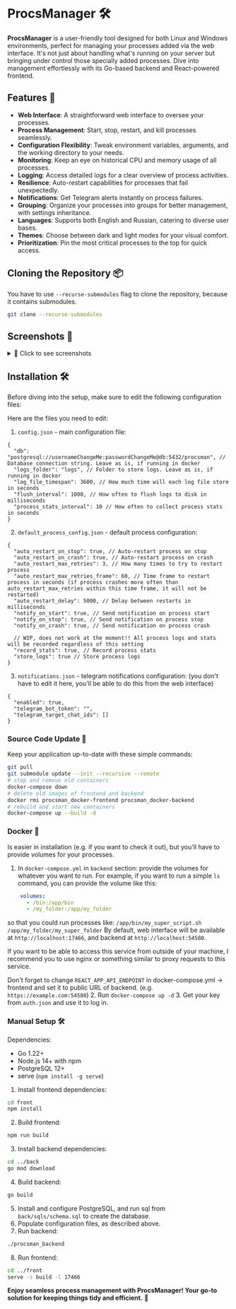 # ProcsManager 🛠️

**ProcsManager** is a user-friendly tool designed for both Linux and Windows environments, perfect for managing your processes added via the web interface. It's not just about handling what's running on your server but bringing under control those specially added processes. Dive into management effortlessly with its Go-based backend and React-powered frontend.

## Features 🌟

- **Web Interface**: A straightforward web interface to oversee your processes.
- **Process Management**: Start, stop, restart, and kill processes seamlessly.
- **Configuration Flexibility**: Tweak environment variables, arguments, and the working directory to your needs.
- **Monitoring**: Keep an eye on historical CPU and memory usage of all processes.
- **Logging**: Access detailed logs for a clear overview of process activities.
- **Resilience**: Auto-restart capabilities for processes that fail unexpectedly.
- **Notifications**: Get Telegram alerts instantly on process failures.
- **Grouping**: Organize your processes into groups for better management, with settings inheritance.
- **Languages**: Supports both English and Russian, catering to diverse user bases.
- **Themes**: Choose between dark and light modes for your visual comfort.
- **Prioritization**: Pin the most critical processes to the top for quick access.

## Cloning the Repository 📦
You have to use `--recurse-submodules` flag to clone the repository, because it contains submodules. 
```bash
git clone --recurse-submodules
````

## Screenshots 📸
<details>
<summary>📸 Click to see screenshots</summary>
    Main view
    <img src="screenshots/main_view.png">
    Process view
    <img src="screenshots/process_view.png">
    Process edit
    <img src="screenshots/process_edit.png">
    Card mode (perfect for mobile use)
    <img src="screenshots/card_mode.png">
</details>

## Installation 🛠️

Before diving into the setup, make sure to edit the following configuration files:

Here are the files you need to edit:
1. `config.json` - main configuration file:
```json5
{
  "db": "postgresql://usernameChangeMe:passwordChangeMe@db:5432/procsman", // Database connection string. Leave as is, if running in docker
  "logs_folder": "logs", // Folder to store logs. Leave as is, if running in docker
  "log_file_timespan": 3600, // How much time will each log file store in seconds
  "flush_interval": 1000, // How often to flush logs to disk in milliseconds
  "process_stats_interval": 10 // How often to collect process stats in seconds
}
```
2. `default_process_config.json` - default process configuration:
```json5
{
  "auto_restart_on_stop": true, // Auto-restart process on stop
  "auto_restart_on_crash": true, // Auto-restart process on crash
  "auto_restart_max_retries": 3, // How many times to try to restart process
  "auto_restart_max_retries_frame": 60, // Time frame to restart process in seconds (if process crashes more often than auto_restart_max_retries within this time frame, it will not be restarted)
  "auto_restart_delay": 5000, // Delay between restarts in milliseconds
  "notify_on_start": true, // Send notification on process start
  "notify_on_stop": true, // Send notification on process stop
  "notify_on_crash": true, // Send notification on process crash
  
  // WIP, does not work at the moment!! All process logs and stats will be recorded regardless of this setting
  "record_stats": true, // Record process stats
  "store_logs": true // Store process logs
}
```

3. `notifications.json` - telegram notifications configuration: (you don't have to edit it here, you'll be able to do this from the web interface)
```json5
{
  "enabled": true,
  "telegram_bot_token": "",
  "telegram_target_chat_ids": []
}
```

### Source Code Update 🔄
Keep your application up-to-date with these simple commands:
```bash
git pull
git submodule update --init --recursive --remote
# stop and remove old containers
docker-compose down
# delete old images of frontend and backend
docker rmi procsman_docker-frontend procsman_docker-backend
# rebuild and start new containers
docker-compose up --build -d
```

### Docker 🐳
Is easier in installation (e.g. if you want to check it out), but you'll have to provide volumes for your processes.

1. In `docker-compose.yml` in `backend` section: provide the volumes for whatever you want to run. For example, if you want to run a simple `ls` command, you can provide the volume like this:
```yaml
    volumes:
      - /bin:/app/bin
      - /my_folder:/app/my_folder
```
so that you could run processes like:
`/app/bin/my_super_script.sh /app/my_folder/my_super_folder`
By default, web interface will be available at `http://localhost:17466`, and backend at `http://localhost:54580`.

If you want to be able to access this service from outside of your machine, I recommend you to use nginx or something similar to proxy requests to this service.

Don't forget to change `REACT_APP_API_ENDPOINT` in docker-compose.yml -> frontend and set it to public URL of backend. (e.g. `https://example.com:54580`)
2. Run `docker-compose up -d`
3. Get your key from `auth.json` and use it to log in.


### Manual Setup 🛠️
Dependencies:
- Go 1.22+
- Node.js 14+ with npm
- PostgreSQL 12+
- serve (`npm install -g serve`)

1. Install frontend dependencies:
```bash
cd front
npm install
```

2. Build frontend:
```bash
npm run build
```

3. Install backend dependencies:
```bash
cd ../back
go mod download
```

4. Build backend:
```bash
go build
```

5. Install and configure PostgreSQL, and run sql from `back/sqls/schema.sql` to create the database.
6. Populate configuration files, as described above.
7. Run backend:
```bash
./procsman_backend
```

8. Run frontend:
```bash
cd ../front
serve -s build -l 17466
```

**Enjoy seamless process management with ProcsManager! Your go-to solution for keeping things tidy and efficient.** 🚀
